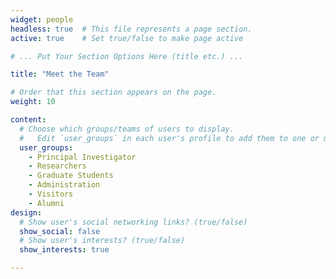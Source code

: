 ```yaml
---
widget: people
headless: true  # This file represents a page section.
active: true    # Set true/false to make page active

# ... Put Your Section Options Here (title etc.) ...

title: "Meet the Team"

# Order that this section appears on the page.
weight: 10

content:
  # Choose which groups/teams of users to display.
  #   Edit `user_groups` in each user's profile to add them to one or more of these groups.
  user_groups:
    - Principal Investigator
    - Researchers
    - Graduate Students
    - Administration
    - Visitors
    - Alumni
design:
  # Show user's social networking links? (true/false)
  show_social: false
  # Show user's interests? (true/false)
  show_interests: true

---
```

